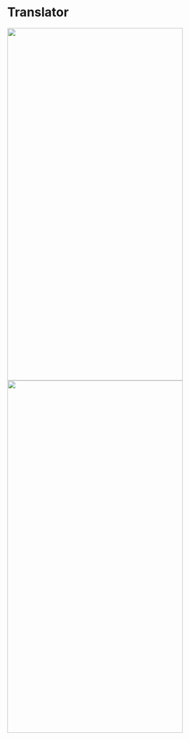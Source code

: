 # Translator

<img src="https://github.com/homiucdani/Translator/assets/109294663/57e42148-4404-4332-90ee-a73f8dc724d4" width="400" height="800" />
<img src="https://github.com/homiucdani/Translator/assets/109294663/e504b15a-8a49-4960-8c96-7d5eba5c5013" width="400" height="800" />

